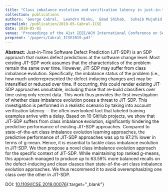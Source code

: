```yaml
---
title: "Class imbalance evolution and verification latency in just-in-time software defect prediction"
collection: publications
authors: 'George Cabral,  Leandro Minku,  Emad Shihab,  Suhaib Mujahid'
permalink: /publication/2019-05-Cabral-ICSE
date: 2019-05-01
venue: 'Proceedings of the 41st IEEE/ACM International Conference on Software Engineering (ICSE)'
preprent: '/papers/Cabral_ICSE2019.pdf'
---
```

 **Abstract:**  Just-in-Time Software Defect Prediction (JIT-SDP) is an SDP approach that makes defect predictions at the software change level. Most existing JIT-SDP work assumes that the characteristics of the problem remain the same over time. However, JIT-SDP may suffer from class imbalance evolution. Specifically, the imbalance status of the problem (i.e., how much underrepresented the defect-inducing changes are) may be intensified or reduced over time. If occurring, this could render existing JIT-SDP approaches unsuitable, including those that re-build classifiers over time using only recent data. This work thus provides the first investigation of whether class imbalance evolution poses a threat to JIT-SDP. This investigation is performed in a realistic scenario by taking into account verification latency -- the often overlooked fact that labeled training examples arrive with a delay. Based on 10 GitHub projects, we show that JIT-SDP suffers from class imbalance evolution, significantly hindering the predictive performance of existing JIT-SDP approaches. Compared to state-of-the-art class imbalance evolution learning approaches, the predictive performance of JIT-SDP approaches was up to 97.2% lower in terms of g-mean. Hence, it is essential to tackle class imbalance evolution in JIT-SDP. We then propose a novel class imbalance evolution approach for the specific context of JIT-SDP. While maintaining top ranked g-means, this approach managed to produce up to 63.59% more balanced recalls on the defect-inducing and clean classes than state-of-the-art class imbalance evolution approaches. We thus recommend it to avoid overemphasizing one class over the other in JIT-SDP.

DOI: [10.1109/ICSE.2019.00076](https://doi.org/10.1109/ICSE.2019.00076){:target="_blank"}
